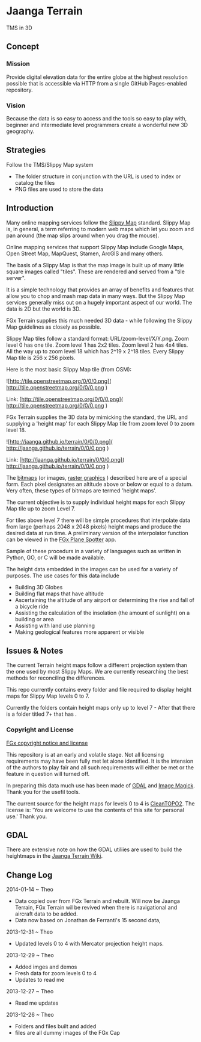 Jaanga Terrain
==============

TMS in 3D

## Concept

### Mission
Provide digital elevation data for the entire globe at the highest resolution possible that is accessible via HTTP from a single GitHub Pages-enabled repository.

### Vision
Because the data is so easy to access and the tools so easy to play with, beginner and intermediate level programmers create a wonderful new 3D geography.

## Strategies

Follow the TMS/Slippy Map system

* The folder structure in conjunction with the URL is used to index or catalog the files 
* PNG files are used to store the data

<!--

Live demos (using a JavaScript viewer):

<iframe src=3d-globe.html height=300 >
<a href=http://fgx.github.io/fgx-terrain/3d-globe.html><img src=images/3d-globe.png></a>
</iframe>

<iframe src=3d-flatland.html height=300 >
<a href=http://fgx.github.io/fgx-terrain/3d-flatland.html><img src=images/3d-flatland.png></a>
</iframe>
_3D Earth and flat map of California_

 Use your point device to pan, rotate and zoom. Once the projetion issues are sorted out, these models will be overlayed with 2D maps. 
 Elevations are highly exaggerated. There is data missing before the international date line. The Gobe appears distorted at this scale because of the Mercator projection.

## Concept
### Mission
Provide 3D terrain elevation data for the entire earth at 90 meter intervals - freely and easily accessible even to new and intermediate programmers.

###Vision
Develop demos and utilities that use the 3D data in clever ways for all the major coding languages.

-->

## Introduction
Many online mapping services follow the [Slippy Map]( http://wiki.openstreetmap.org/wiki/Slippy_Map ) standard. 
Slippy Map is, in general, a term referring to modern web maps which let you zoom and pan around (the map slips around when you drag the mouse).

Online mapping services that support Slippy Map include Google Maps, Open Street Map, MapQuest, Stamen, ArcGIS and many others.

The basis of a Slippy Map is that the map image is built up of many little square images called "tiles". These are rendered and served from a "tile server".

It is a simple technology that provides an array of benefits and features that allow you to chop and mash map data in many ways. 
But the Slippy Map services generally miss out on a hugely important aspect of our world. The data is 2D but the world is 3D.

FGx Terrain supplies this much needed 3D data - while following the Slippy Map guidelines as closely as possible.

Slippy Map tiles follow a standard format: URL/zoom-level/X/Y.png. Zoom level 0 has one tile. Zoom level 1 has 2x2 tiles. Zoom level 2 has 4x4 tiles. 
All the way up to zoom level 18 which has 2^19 x 2^18 tiles. Every Slippy Map tile is 256 x 256 pixels.

Here is the most basic Slippy Map tile (from OSM):

![http://tile.openstreetmap.org/0/0/0.png]( http://tile.openstreetmap.org/0/0/0.png )

Link: [http://tile.openstreetmap.org/0/0/0.png]( http://tile.openstreetmap.org/0/0/0.png ) 

FGx Terrain supplies the 3D data by mimicking the standard, the URL and supplying a 'height map' for each Slippy Map tile from zoom level 0 to zoom level 18.

![http://jaanga.github.io/terrain/0/0/0.png]( http://jaanga.github.io/terrain/0/0/0.png ) 

Link: [http://jaanga.github.io/terrain/0/0/0.png]( http://jaanga.github.io/terrain/0/0/0.png ) 

The [bitmaps]( http://en.wikipedia.org/wiki/Bitmap ) (or images, [raster graphics]( http://en.wikipedia.org/wiki/Raster_graphics ) ) described here are of a special form.
Each pixel designates an altitude above or below or equal to a datum. Very often, these types of bitmaps are termed 'height maps'.

The current objective is to supply individual height maps for each Slippy Map tile up to zoom Level 7.

For tiles above level 7 there will be simple procedures that interpolate data from large (perhaps 2048 x 2048 pixels) height maps and produce the desired data at run time.
A preliminary version of the interpolator function can be viewed in the [FGx Plane Spotter]( https://github.com/fgx/fgx-plane-spotter/ ) app.

Sample of these procedurs in a variety of languages such as written in Python, GO, or C will be made available.

The height data embedded in the images can be used for a variety of purposes. The use cases for this data include

* Building 3D Globes
* Building flat maps that have altitude
* Ascertaining the altitude of any airport or determining the rise and fall of a bicycle ride
* Assisting the calculation of the insolation (the amount of sunlight) on a building or area
* Assisting with land use planning
* Making geological features more apparent or visible
 


## Issues & Notes

The current Terrain height maps follow a different projection system than the one used by most Slippy Maps.  We are currently researching the best methods for reconciling the differences. 

This repo currently contains every folder and file required to display height maps for Slippy Map levels 0 to 7.

Currently the folders contain height maps only up to level 7 - After that there is a folder titled 7+ that has .


### Copyright and License
[FGx copyright notice and license]( https://github.com/fgx/fgx.github.io/blob/master/fgx-copyright-notice-and-license.md )

This repository is at an early and volatile stage. Not all licensing requirements may have been fully met let alone identified. It is the intension of the authors to play fair and all such requirements will either be met or the feature in question will turned off.

In preparing this data much use has been made of [GDAL]( http://gdal.org ) and [Image Magick]( http://imagemagick.org ). Thank you for the usefil tools.

The current source for the height maps for levels 0 to 4 is [CleanTOPO2]( http://www.shadedrelief.com/cleantopo2/index.html ). 
The license is: 'You are welcome to use the contents of this site for personal use.'
Thank you. 


## GDAL

There are extensive note on how the GDAL utiliies are used to build the heightmaps in the [Jaanga Terrain Wiki]( https://github.com/jaanga/terrain/wiki ).

<!--
There are a number of ways to install GDAL

Links on the GDAL site:

* http://trac.osgeo.org/gdal/wiki/DownloadingGdalBinaries

Two we have looked at:

* <http://trac.osgeo.org/gdal/wiki/DownloadingGdalBinaries>
* <http://fwtools.maptools.org/>


Our current favorite way is via oSGeo4W:

* [OSGeo4W]( http://trac.osgeo.org/osgeo4w )



This app allows you to install GDAL/OGR, QGIS, GRASS, Python and much more - perhaps too much. 
If you want a minimal installation, you can use the 'Express Install' and just selecy GDAL. 
And then run 'Advanced Install' and add the Python utilities - which includes gdl2tiles.py.

We could have learned a lot faster if we had found this page earlier:

<http://alastaira.wordpress.com/2011/07/11/maptiler-gdal2tiles-and-raster-resampling/>

Here is the command line we are using:

    gdal2tiles -e -n -p mercator -r bilinear -w none -z 0-7 input.tif output-folder/
	
Since we are using OSM format, we had to edit gdal2tile. We did so according to this link:

<http://gis.stackexchange.com/questions/63024/gdal2tiles-maptiles-from-bsb-kap-are-switched>

-->
	
	
## Change Log

2014-01-14 ~ Theo

* Data copied over from FGx Terrain and rebuilt. Will now be Jaanga Terrain, FGx Terrain wil be revived when there is navigational and aircraft data to be added.
* Data now based on Jonathan de Ferranti's 15 second data,


2013-12-31 ~ Theo

* Updated levels 0 to 4 with Mercator projection height maps.


2013-12-29 ~ Theo

* Added imges and demos
* Fresh data for zoom levels 0 to 4
* Updates to read me

2013-12-27 ~ Theo

* Read me updates

2013-12-26 ~ Theo

* Folders and files built and added
* files are all dummy images of the FGx Cap

 

